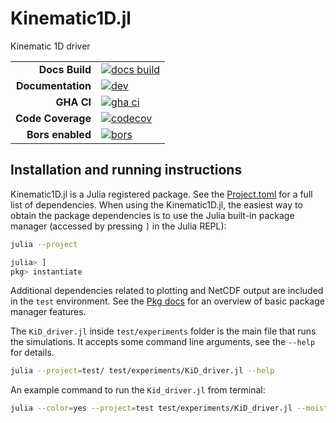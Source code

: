 # Kinematic1D.jl

Kinematic 1D driver

|||
|---------------------:|:----------------------------------------------|
| **Docs Build**       | [![docs build][docs-bld-img]][docs-bld-url]   |
| **Documentation**    | [![dev][docs-dev-img]][docs-dev-url]          |
| **GHA CI**           | [![gha ci][gha-ci-img]][gha-ci-url]           |
| **Code Coverage**    | [![codecov][codecov-img]][codecov-url]        |
| **Bors enabled**     | [![bors][bors-img]][bors-url]                 |

[docs-bld-img]: https://github.com/CliMA/Kinematic1D.jl/actions/workflows/docs.yml/badge.svg
[docs-bld-url]: https://github.com/CliMA/Kinematic1D.jl/actions/workflows/docs.yml

[docs-dev-img]: https://img.shields.io/badge/docs-dev-blue.svg
[docs-dev-url]: https://CliMA.github.io/Kinematic1D.jl/dev/

[gha-ci-img]: https://github.com/CliMA/Kinematic1D.jl/actions/workflows/ci.yml/badge.svg
[gha-ci-url]: https://github.com/CliMA/Kinematic1D.jl/actions/workflows/ci.yml

[codecov-img]: https://codecov.io/gh/CliMA/Kinematic1D.jl/branch/main/graph/badge.svg
[codecov-url]: https://codecov.io/gh/CliMA/Kinematic1D.jl

[bors-img]: https://bors.tech/images/badge_small.svg
[bors-url]: https://app.bors.tech/repositories/45132

## Installation and running instructions

Kinematic1D.jl is a Julia registered package.
See the [Project.toml](https://github.com/CliMA/CloudMicrophysics.jl/blob/main/Project.toml)
  for a full list of dependencies.
When using the Kinematic1D.jl,
  the easiest way to obtain the package dependencies
  is to use the Julia built-in package manager
  (accessed by pressing `]` in the Julia REPL):
```bash
julia --project

julia> ]
pkg> instantiate
```
Additional dependencies related to plotting and NetCDF output are
  included in the `test` environment.
See the [Pkg docs](https://docs.julialang.org/en/v1/stdlib/Pkg/)
  for an overview of basic package manager features.

The `KiD_driver.jl` inside `test/experiments` folder is
  the main file that runs the simulations.
It accepts some command line arguments,
  see the `--help` for details.
```bash
julia --project=test/ test/experiments/KiD_driver.jl --help
```

An example command to run the `Kid_driver.jl` from terminal:
```bash
julia --color=yes --project=test test/experiments/KiD_driver.jl --moisture_choice=NonEquilibriumMoisture --precipitation_choice=Precipitation1M
```
